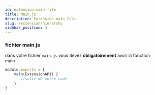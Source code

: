 ```yaml
---
id: extension-main-file
title: Main.js
description: Extension main file
slug: /extension/hierarchy
sidebar_position: 4
---
```


### fichier main.js
dans votre fichier `main.js` vous devez **obligatoirement** avoir la fonction main 
```js
module.exports = {
    main(ExtensionAPI) {
       //suite de votre code
    }
}
```
